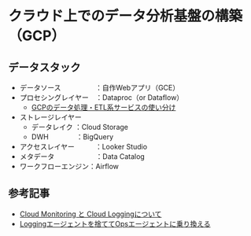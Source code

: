 # クラウド上でのデータ分析基盤の構築（GCP）

## データスタック
* データソース　　　　　：自作Webアプリ（GCE）
* プロセシングレイヤー　：Dataproc（or Dataflow）
    * [GCPのデータ処理・ETL系サービスの使い分け](https://qiita.com/tomoyanamekawa/items/e45317bada702159add0)
* ストレージレイヤー　
    * データレイク ：Cloud Storage
    * DWH　　　　：BigQuery
* アクセスレイヤー　　　：Looker Studio
* メタデータ　　　　　　：Data Catalog
* ワークフローエンジン：Airflow

## 参考記事
* [Cloud Monitoring と Cloud Loggingについて](https://konan0802-cautious-space-robot-5xxr7grqg64f7x5r.github.dev/?autoStart=false)
* [Loggingエージェントを捨ててOpsエージェントに乗り換える](https://cloud-ace.jp/column/detail284/)
